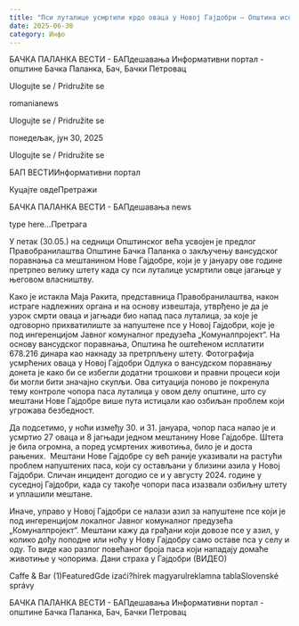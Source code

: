```yaml
---
title: "Пси луталице усмртили крдо оваца у Новој Гајдобри – Општина исплаћује накнаду од 678.216 динара"
date: 2025-06-30
category: Инфо
---
```


БАЧКА ПАЛАНКА ВЕСТИ - БАПдешавања Информативни портал - општине Бачка Паланка, Бач, Бачки Петровац

Ulogujte se / Pridružite se

romanianews

Ulogujte se / Pridružite se

понедељак, јун 30, 2025

Ulogujte se / Pridružite se

БАП ВЕСТИИнформативни портал

Куцајте овдеПретражи

БАЧКА ПАЛАНКА ВЕСТИ - БАПдешавања news

type here...Претрага

У петак (30.05.) на седници Општинског већа усвојен је предлог Правобранилаштва Општине Бачка Паланка о закључењу вансудског поравнања са мештанином Нове Гајдобре, који је у јануару ове године претрпео велику штету када су пси луталице усмртили овце јагањце у његовом власништву.

Како је истакла Маја Ракита, представница Правобранилаштва, након истраге надлежних органа и на основу извештаја, утврђено је да је узрок смрти оваца и јагњади био напад паса луталица, за које је одговорно прихватилиште за напуштене псе у Новој Гајдобри, које је под ингеренцијом Јавног комуналног предузећа „Комуналпројект“. На основу вансудског поравнања, Општина ће оштећеном исплатити 678.216 динара као накнаду за претрпљену штету.
Фотографија усмрћених оваца у Новој Гајдобри
Одлука о вансудском поравнању донета је како би се избегли додатни трошкови и правни процеси који би могли бити значајно скупљи. Ова ситуација поново је покренула тему контроле чопора паса луталица у овом делу општине, што су мештани Нове Гајдобре више пута истицали као озбиљан проблем који угрожава безбедност.




Да подсетимо, у ноћи између 30. и 31. јануара, чопор паса напао је и усмртио 27 оваца и 8 јагњади једном мештанину Нове Гајдобре. Штета је била огромна, а поред усмртених животиња, било је и доста рањених.  Мештани Нове Гајдобре су већ раније указивали на растући проблем напуштених паса, који су остављани у близини азила у Новој Гајдобри. Сличан инцидент догодио се и у августу 2024. године у суседној Гајдобри, када су такође чопори паса изазвали озбиљну штету и уплашили мештане.


Иначе, управо у Новој Гајдобри се налази азил за напуштене псе који је под ингеренцијом локалног Јавног комуналног предузећа „Комуналпројект“. Мештани кажу да грађани који довозе псе у азил, у колико дођу поподне или ноћу у Нову Гајдобру само оставе пса у селу и оду. То виде као разлог повећаног броја паса који нападају домаће животиње у чопорима.
Дани страха у Гајдобри (ВИДЕО)

Caffe & Bar (1)FeaturedGde izaći?hírek magyarulreklamna tablaSlovenské správy

БАЧКА ПАЛАНКА ВЕСТИ - БАПдешавања Информативни портал - општине Бачка Паланка, Бач, Бачки Петровац
